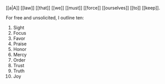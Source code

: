 [[a|A]] [[law]] [[that]] [[we]] [[must]] [[force]] [[ourselves]] [[to]] [[keep]].

For free and unsolicited, I outline ten: 
1. Sight 
2. Focus 
3. Favor 
4. Praise 
5. Honor 
6. Mercy 
7. Order 
8. Trust 
9. Truth 
10. Joy